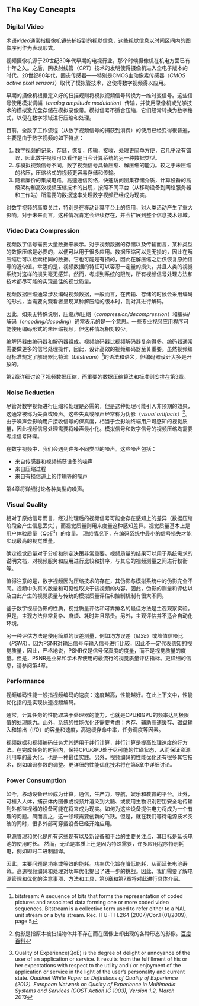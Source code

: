 ## The Key Concepts
### Digital Video
术语*video*通常指摄像机镜头捕捉到的视觉信息，这些视觉信息以时间区间内的图像序列作为表现形式。

视频摄像机源于20世纪30年代早期的电视行业，那个时候摄像机在机电方面已有十年之久。之后，阴极射线管（*CRT*）技术的发明使得摄像机进入全电子版本的时代。20世纪80年代，固态传感器——特别是CMOS主动像素传感器（*CMOS active pixel sensors*）取代了模拟管技术，这使得数字视频得以应用。

早期的摄像机根据定义好的扫描规则将模拟视频信号转换为一维时变信号。这些信号使用模拟调幅（*analog amplitude modulation*）传输，并使用录像机或光学技术的模拟激光盘存储在模拟录像带。模拟信号不适合压缩，它们经常转换为数字格式，以便在数字领域进行压缩和处理。

目前，全数字工作流程（从数字视频信号的捕获到消费）的使用已经变得很普遍，主要是由于数字视频的如下特点：
1. 数字视频的记录，存储，恢复，传输，接收，处理更简单方便，它几乎没有错误，因此数字视频可以看作是当今计算系统的另一种数据类型。
2. 与模拟视频信号不同，数字视频信号具备压缩、解压缩的能力。较之于未压缩的格压，压缩格式的视频更容易存储和传输。
3. 随着廉价的集成电路，高速通信网络，快速访问密集存储介质，计算设备的高级架构和高效视频压缩技术的出现，按照不同平台（从移动设备到网络服务器和工作站）所需要的数据速率处理数字视频已经成为现实。

对数字视频的高度关注，特别是在移动计算平台上的应用，对人类活动产生了重大影响。对于未来而言，这种情况肯定会继续存在，并会扩展到整个信息技术领域。

### Video Data Compression
视频数字信号需要大量数据来表示。对于视频数据的存储以及传输而言，某种类型的数据压缩是必要的，以便可以用于很多应用。数据压缩可以是无损的，因此在解压缩后可以检索相同的数据。它也可能是有损的，因此在解压缩之后仅恢复原始信号的近似值。幸运的是，视频数据的特征可以容忍一定量的损失，并且人类的视觉系统对这样的损失毫无感知。然而，考虑到系统的限制，所有视频信号处理方法和技术都尽可能的实现最佳的视觉质量。

视频数据压缩通常涉及编码视频数据，一般而言，在传输、存储的时候会采用编码的形式，当需要向观看者呈现某种解压缩的版本时，则对其进行解码。

因此，如果无特殊说明，压缩/解压缩（*compression/decompression*）和编码/解码（*encoding/decoding*）通常表示的是一个意思。一些专业视频应用程序可能使用编码形式的未压缩视频，但这种情况相对较少。

编解码器由编码器和解码器组成。视频编码器比视频解码器复杂得多。编码器通常需要做更多的信号处理操作，因此，设计高效的视频编码器至关重要。虽然视频编码标准规定了解码器比特流（*bitstream*）[^1]的语法和语义，但编码器设计大多是开放的。

第2章详细讨论了视频数据压缩，而重要的数据压缩算法和标准则安排在第3章。

### Noise Reduction
尽管对数字视频进行压缩和处理是必需的，但是这种处理可能引入非预期的效果，这通常被称为失真或噪声。这些失真或噪声经常称为伪影（*visual artifacts*）[^2]。由于噪声会影响用户接收信号的保真度，相当于会影响终端用户可感知的视觉质量，因此视频信号处理需要将噪声最小化。模拟信号和数字信号的视频压缩均需要考虑信号降噪。

在数字视频中，我们会遇到许多不同类型的噪声。这些噪声包括：
* 来自传感器和视频捕获设备的噪声
* 来自压缩过程
* 来自有损信道上的传输等的噪声

第4章将详细讨论各种类型的噪声。

### Visual Quality
相对于原始信号而言，经过处理后的视频信号可能会存在感知上的差异（数据压缩阶段会产生信息丢失），而视觉质量则用来度量这种感知差异。视觉质量基本上是用户体验质量（*QoE*[^3]）的度量。 理想情况下，在编码系统中最小的信号损失才能实现最高的视觉质量。

确定视觉质量对于分析和制定决策非常重要。视频质量的结果可以用于系统需求的说明文档，对视频服务和应用进行比较和排序，与其它的视频测量之间进行权衡等。

值得注意的是，数字视频因为压缩技术的存在，其伪影与模拟系统中的伪影完全不同。视频中失真的数量和可见性取决于该视频的内容。因此，伪影的测量和评估以及由此产生的视觉质量与传统的模拟质量评估和控制机制有很大不同。

鉴于数字视频伪影的性质，视觉质量评估和可靠排名的最佳方法是主观观察实验。但是，主观方法非常复杂、麻烦、耗时并且昂贵。另外，主观评估并不适合自动化环境。

另一种评估方法是使用简单的误差测量，例如均方误差（*MSE*）或峰值信噪比（*PSNR*）。因为PSNR对输出信号与输入信号进行比较，因此不一定代表感知的视觉质量，因此，严格地说，PSNR仅是信号保真度的度量，而不是视觉质量的度量。但是，PSNR是业界和学术界使用的最流行的视觉质量评估指标。更详细的信息，请参阅第4章。

### Performance
视频编码性能一般指视频编码的速度：速度越高，性能越好。在此上下文中，性能优化指的是实现快速视频编码。

通常，计算任务的性能取决于处理器的能力，也就是CPU和GPU的频率达到极限值的处理能力。此外，系统的性能优化还需要考虑：内存、辅助高速缓存、磁盘输入和输出（I/O）的容量和速度，高速缓存命中率，任务调度等因素。

视频数据和视频编码任务尤其适用于并行计算，并行计算是提高处理速度的好方法。在完成任务的时间内，保持CPU/GPU处于尽可能的忙碌状态，从而保证资源利用率的最大化，也是一种最佳实践。另外，视频编码的性能优化还有很多其它技术，例如编码参数的调整。更详细的性能优化技术将在第5章中详细讨论。

### Power Consumption
如今，移动设备已经成为计算，通信，生产力，导航，娱乐和教育的平台。此外，可植入人体，捕获体内图像或视频并渲染到大脑、或使用生物识别密钥安全地传输到外部监视器的设备可能在将来成为现实。如何为这些设备提供电力将成为一个有趣的问题。简而言之，这一领域需要创新的飞跃。但是，就在我们等待电源技术突破的同时，很多外部可穿戴设备已经开始应用。

电源管理和优化是所有这些现有以及新设备和平台的主要关注点，其目标是延长电池的使用时长。 然而，无论是本质上还是因为特殊需要，许多应用程序特别耗电，例如即时二进制翻译。

因此，主要问题是功率或等效的能耗。功率优化旨在降低能耗，从而延长电池寿命。高速视频编码和处理对功率优化提出了进一步的挑战。因此，我们需要了解电源管理和优化的注意事项、方法和工具，第6章和第7章将对此进行具体介绍。

[^1]: bitstream: A sequence of bits that forms the representation of coded pictures and associated data forming one or more coded video sequences. Bitstream is a collective term used to refer either to a NAL unit stream or a byte stream. Rec. ITU-T H.264 (2007)/Cor.1 (01/2009), page 5
[^2]: 伪影是指原本被扫描物体并不存在而在图像上却出现的各种形态的影像。[百度百科](https://baike.baidu.com/item/伪影/7002006)
[^3]: Quality of Experience(QoE) is the degree of delight or annoyance of the user of an application or service. It results from the fulfillment of his or her expectations with respect to the utility and / or enjoyment of the application or service in the light of the user’s personality and current state. *Qualinet White Paper on Definitions of Quality of Experience (2012). European Network on Quality of Experience in Multimedia Systems and Services (COST Action IC 1003), Version 1.2, March 2013*